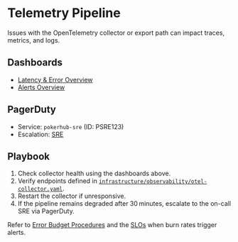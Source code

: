 # Telemetry Pipeline

Issues with the OpenTelemetry collector or export path can impact traces,
metrics, and logs.

## Dashboards
- [Latency & Error Overview](../../infrastructure/observability/latency-error-resource-dashboard.json)
- [Alerts Overview](../../infrastructure/observability/alerts-overview-grafana.json)

## PagerDuty
- Service: `pokerhub-sre` (ID: PSRE123)
- Escalation: [SRE](https://pokerhub.pagerduty.com/escalation_policies/PABC123)

## Playbook
1. Check collector health using the dashboards above.
2. Verify endpoints defined in [`infrastructure/observability/otel-collector.yaml`](../../infrastructure/observability/otel-collector.yaml).
3. Restart the collector if unresponsive.
4. If the pipeline remains degraded after 30 minutes, escalate to the on-call SRE via PagerDuty.

Refer to [Error Budget Procedures](../error-budget-procedures.md) and the [SLOs](../SLOs.md) when burn rates trigger alerts.

